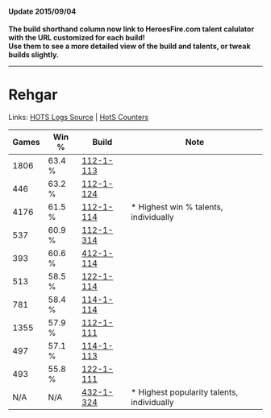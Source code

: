 #### Update 2015/09/04
**The build shorthand column now link to HeroesFire.com talent calulator with the URL customized for each build!  
Use them to see a more detailed view of the build and talents, or tweak builds slightly.**

***

# Rehgar

Links: [HOTS Logs Source](https://www.hotslogs.com/Sitewide/HeroDetails?Hero=Rehgar) | [HotS Counters](http://hotscounters.com/#/hero/Rehgar)

Games  | Win %  | Build     | Note
-----  | -----  | -----     | ----
1806   | 63.4 % | [112-1-113](http://www.heroesfire.com/hots/talent-calculator/rehgar#gR7P) | 
446    | 63.2 % | [112-1-124](http://www.heroesfire.com/hots/talent-calculator/rehgar#gR7a) | 
4176   | 61.5 % | [112-1-114](http://www.heroesfire.com/hots/talent-calculator/rehgar#gR7Q) | * Highest win % talents, individually
537    | 60.9 % | [112-1-314](http://www.heroesfire.com/hots/talent-calculator/rehgar#gRAY) | 
393    | 60.6 % | [412-1-114](http://www.heroesfire.com/hots/talent-calculator/rehgar#rtYQ) | 
513    | 58.5 % | [122-1-114](http://www.heroesfire.com/hots/talent-calculator/rehgar#gpXw) | 
781    | 58.4 % | [114-1-114](http://www.heroesfire.com/hots/talent-calculator/rehgar#gV_w) | 
1355   | 57.9 % | [112-1-111](http://www.heroesfire.com/hots/talent-calculator/rehgar#gR7N) | 
497    | 57.1 % | [114-1-113](http://www.heroesfire.com/hots/talent-calculator/rehgar#gV_v) | 
493    | 55.8 % | [122-1-111](http://www.heroesfire.com/hots/talent-calculator/rehgar#gpXt) | 
N/A    | N/A    | [432-1-324](http://www.heroesfire.com/hots/talent-calculator/rehgar#seQi) | * Highest popularity talents, individually
